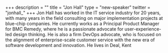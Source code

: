 +++
description = ""
title = "Jon Hall"
type = "new-speaker"
twitter = "jonhall_"
+++
Jon Hall has worked in the IT service industry for 20 years, with many years in the field consulting on major implementation projects at blue-chip companies. He currently works as a Principal Product Manager for BMC Remedy, where he is a passionate advocate for user-experience-led design thinking. He is also a firm DevOps advocate, who is focused on the alignment of enterprise-scale customer service with the new era of software development and innovation. He lives in Deal, Kent